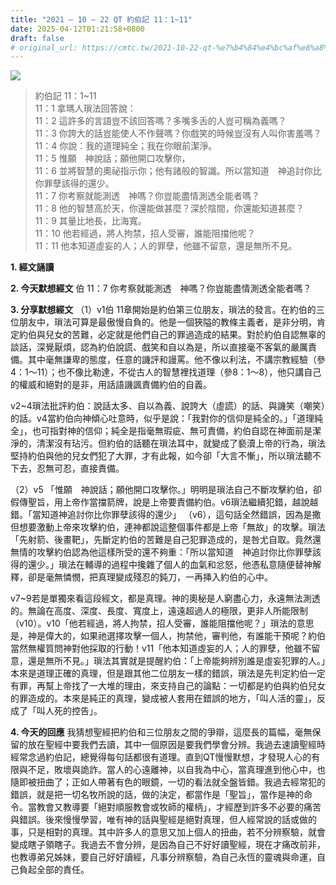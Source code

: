 ```yaml
---
title: "2021 – 10 – 22 QT 約伯記 11：1~11"
date: 2025-04-12T01:21:58+0800
draft: false
# original_url: https://cmtc.tw/2021-10-22-qt-%e7%b4%84%e4%bc%af%e8%a8%98-11%ef%bc%9a111
---
```


![](/images/qt.jpg)
> 約伯記 11：1\~11  
> 11：1 拿瑪人瑣法回答說：  
> 11：2 這許多的言語豈不該回答嗎？多嘴多舌的人豈可稱為義嗎？  
> 11：3 你誇大的話豈能使人不作聲嗎？你戲笑的時候豈沒有人叫你害羞嗎？  
> 11：4 你說：我的道理純全；我在你眼前潔淨。  
> 11：5 惟願　神說話；願他開口攻擊你，  
> 11：6 並將智慧的奧祕指示你；他有諸般的智識。所以當知道　神追討你比你罪孽該得的還少。  
> 11：7 你考察就能測透　神嗎？你豈能盡情測透全能者嗎？  
> 11：8 他的智慧高於天，你還能做甚麼？深於陰間，你還能知道甚麼？  
> 11：9 其量比地長，比海寬。  
> 11：10 他若經過，將人拘禁，招人受審，誰能阻擋他呢？  
> 11：11 他本知道虛妄的人；人的罪孽，他雖不留意，還是無所不見。

**1. 經文誦讀**

**2.  今天默想經文**
伯 11：7 你考察就能測透　神嗎？你豈能盡情測透全能者嗎？

**3. 分享默想經文**
（1）v1伯 11章開始是約伯第三位朋友，瑣法的發言。在約伯的三位朋友中，瑣法可算是最傲慢自負的。他是一個狹隘的教條主義者，是非分明，肯定約伯與兒女的苦難，必定就是他們自己的罪過造成的結果。對於約伯自認無辜的談話，深覺厭煩，認為約伯說謊、戲笑和自以為是，所以直接毫不客氣的嚴厲責備。其中毫無謙卑的態度，任意的譏評和謾罵。他不像以利法，不講宗教經驗（參4：1～11）；也不像比勒達，不從古人的智慧裡找道理（參8：1～8），他只講自己的權威和絕對的是非，用話語譏諷責備約伯的自義。

v2\~4瑣法批評約伯：說話太多、自以為義、說誇大（虛謊）的話、與譏笑（嘲笑）的話。v4當約伯向神傾心吐意時，似乎是說：「我對你的信仰是純全的。」「道理純全」，也可指對神的信仰；純全是指毫無瑕疵、無可責備，約伯自認在神面前是潔淨的，清潔沒有玷污。但約伯的話聽在瑣法耳中，就變成了褻瀆上帝的行為，瑣法堅持約伯與他的兒女們犯了大罪，才有此報，如今卻「大言不慚」，所以瑣法聽不下去，忍無可忍，直接責備。

（2）v5 「惟願　神說話；願他開口攻擊你。」明明是瑣法自己不斷攻擊約伯，卻假傳聖旨，用上帝作當擋箭牌，說是上帝要責備約伯。v6瑣法繼續犯錯，越說越錯。「當知道神追討你比你罪孽該得的還少」 （v6），這句話全然錯誤，因為是撒但想要激動上帝來攻擊約伯，連神都說這整個事件都是上帝「無故」的攻擊。瑣法「先射箭、後畫靶」，先斷定約伯的苦難是自己犯罪造成的，是咎尤自取。竟然還無情的攻擊約伯認為他這樣所受的還不夠重：「所以當知道　神追討你比你罪孽該得的還少。」瑣法在輔導的過程中攙雜了個人的血氣和忿怒，他憑私意隨便替神解釋，卻是毫無憐憫，把真理變成殘忍的鈍刀，一再挿入約伯的心中。

v7\~9若是單獨來看這段經文，都是真理。神的奧秘是人窮盡心力，永遠無法測透的。無論在高度、深度、長度、寬度上，遠遠超過人的極限，更非人所能限制（v10）。v10「他若經過，將人拘禁，招人受審，誰能阻擋他呢？」瑣法的意思是，神是偉大的，如果祂選擇攻擊一個人，拘禁他，審判他，有誰能干預呢？約伯當然無權質問神對他採取的行動！v11「他本知道虛妄的人；人的罪孽，他雖不留意，還是無所不見。」瑣法其實就是提醒約伯：「上帝能夠辨別誰是虛妄犯罪的人。」本來是道理正確的真理，但是跟其他二位朋友一樣的錯誤，瑣法是先判定約伯一定有罪，再幫上帝找了一大堆的理由，來支持自己的論點：一切都是約伯與約伯兒女的罪造成的。本來是純正的真理，變成被人套用在錯誤的地方，「叫人活的靈」，反成了「叫人死的控告」。

**4. 今天的回應**
我猜想聖經把約伯和三位朋友之間的爭辯，這麼長的篇幅，毫無保留的放在聖經中要我們去讀，其中一個原因是要我們學會分辨。我過去速讀聖經時經常念過約伯記，總覺得每句話都很有道理。直到QT慢慢默想，才發現人心的有限與不足，敗壞與詭詐。當人的心遠離神，以自我為中心，當真理進到他心中，也隨即被扭曲了；正如人帶著有色的眼鏡，一切的看法就全盤皆錯。我過去經常犯的錯誤，就是把一切名牧所說的話，做的決定，都當作是「聖旨」，當作是神的命令。當教會又教導要「絕對順服教會或牧師的權柄」，才經歷到許多不必要的痛苦與錯誤。後來慢慢學習，唯有神的話與聖經是絕對真理，但人經常說的話或做的事，只是相對的真理。其中許多人的意思又加上個人的扭曲，若不分辨察驗，就會變成瞎子領瞎子。我過去不會分辨，是因為自己不好好讀聖經，現在才痛改前非，也教導弟兄姊妹，要自己好好讀經，凡事分辨察驗，為自己永恆的靈魂與命運，自己負起全部的責任。
